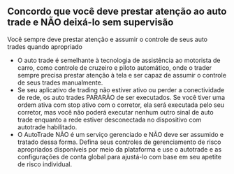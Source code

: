 ## Concordo que você deve prestar atenção ao auto trade e NÃO deixá-lo sem supervisão

Você sempre deve prestar atenção e assumir o controle de seus auto trades quando apropriado
- O auto trade é semelhante à tecnologia de assistência ao motorista de carro, como controle de cruzeiro e piloto automático, onde o trader sempre precisa prestar atenção à tela e ser capaz de assumir o controle de seus trades manualmente.
- Se seu aplicativo de trading não estiver ativo ou perder a conectividade de rede, os auto trades PARARÃO de ser executados. Se você tiver uma ordem ativa com stop ativo com o corretor, ela será executada pelo seu corretor, mas você não poderá executar nenhum outro sinal de auto trade enquanto a rede estiver desconectada no dispositivo com autotrade habilitado.
- O AutoTrade NÃO é um serviço gerenciado e NÃO deve ser assumido e tratado dessa forma. Defina seus controles de gerenciamento de risco apropriados disponíveis por meio da plataforma e use o autotrade e as configurações de conta global para ajustá-lo com base em seu apetite de risco individual.
